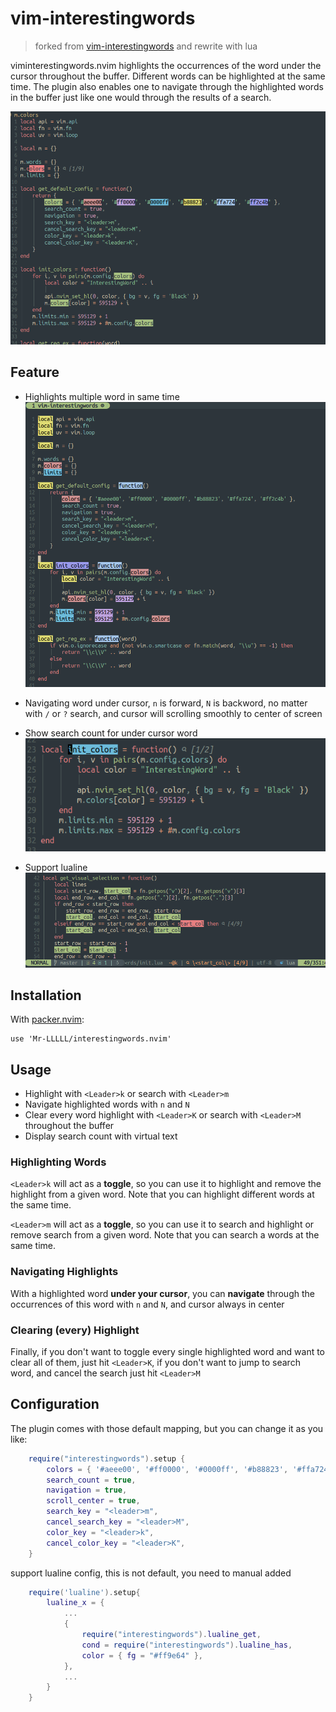 # vim-interestingwords

> forked from [vim-interestingwords](https://github.com/lfv89/vim-interestingwords) and rewrite with lua


viminterestingwords.nvim highlights the occurrences of the word under the cursor throughout the buffer. Different words can be highlighted at the same time. The plugin also enables one to navigate through the highlighted words in the buffer just like one would through the results of a search.

![Screenshot](https://github.com/Mr-LLLLL/media/blob/master/vim-interesting/interesting.png)
## Feature

- Highlights multiple word in same time
![Screenshot](https://github.com/Mr-LLLLL/media/blob/master/vim-interesting/highlight.png)

- Navigating word under cursor, ``n`` is forward, ``N`` is backword, no matter with ``/`` or ``?`` search, and cursor will scrolling smoothly to center of screen

- Show search count for under cursor word
![Screenshot](https://github.com/Mr-LLLLL/media/blob/master/vim-interesting/search_count.png)

- Support lualine
![Screenshot](https://github.com/Mr-LLLLL/media/blob/master/vim-interesting/lualine.png)

## Installation

With [packer.nvim](https://github.com/wbthomason/packer.nvim):

```
use 'Mr-LLLLL/interestingwords.nvim'
```

## Usage

- Highlight with ``<Leader>k`` or search with ``<Leader>m``
- Navigate highlighted words with ``n`` and ``N``
- Clear every word highlight with ``<Leader>K`` or search with ``<Leader>M`` throughout the buffer
- Display search count with virtual text

### Highlighting Words

``<Leader>k`` will act as a **toggle**, so you can use it to highlight and remove the highlight from a given word. Note that you can highlight different words at the same time.

``<Leader>m`` will act as a **toggle**, so you can use it to search and highlight or remove search from a given word. Note that you can search a words at the same time.

### Navigating Highlights

With a highlighted word **under your cursor**, you can **navigate** through the occurrences of this word with ``n`` and ``N``, and cursor always in center

### Clearing (every) Highlight

Finally, if you don't want to toggle every single highlighted word and want to clear all of them, just hit ``<Leader>K``, if you don't want to jump to search word, and cancel the search just hit ``<Leader>M``

## Configuration

The plugin comes with those default mapping, but you can change it as you like:

``` lua
    require("interestingwords").setup {
        colors = { '#aeee00', '#ff0000', '#0000ff', '#b88823', '#ffa724', '#ff2c4b' },
        search_count = true,
        navigation = true,
        scroll_center = true,
        search_key = "<leader>m",
        cancel_search_key = "<leader>M",
        color_key = "<leader>k",
        cancel_color_key = "<leader>K",
    }
```

support lualine config, this is not default, you need to manual added
``` lua
    require('lualine').setup{
        lualine_x = {
            ...
            {
                require("interestingwords").lualine_get,
                cond = require("interestingwords").lualine_has,
                color = { fg = "#ff9e64" },
            },
            ...
        }
    }
```
